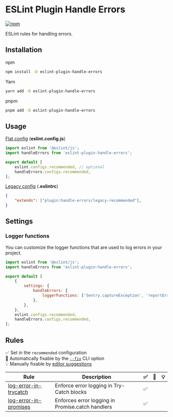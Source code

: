 # ESLint Plugin Handle Errors

[![npm](https://img.shields.io/npm/v/eslint-plugin-handle-errors)](https://www.npmjs.com/package/eslint-plugin-handle-errors)

ESLint rules for handling errors.

## Installation

npm

```bash
npm install -D eslint-plugin-handle-errors
```

Yarn

```bash
yarn add -D eslint-plugin-handle-errors
```

pnpm

```bash
pnpm add -D eslint-plugin-handle-errors
```

## Usage

[Flat config](https://eslint.org/docs/latest/use/configure/configuration-files-new)
(**eslint.config.js**)

```javascript
import eslint from '@eslint/js';
import handleErrors from 'eslint-plugin-handle-errors';

export default [
    eslint.configs.recommended, // optional
    handleErrors.configs.recommended,
];
```

[Legacy config](https://eslint.org/docs/latest/use/configure/configuration-files)
(**.eslintrc**)

```json
{
    "extends": ["plugin:handle-errors/legacy-recommended"],
}
```

## Settings

### Logger functions

You can customize the logger functions that are used to log errors in your project.

```js
import eslint from '@eslint/js';
import handleErrors from 'eslint-plugin-handle-errors';

export default [
    {
        settings: {
            handleErrors: {
                loggerFunctions: ['Sentry.captureException', 'reportError'],
            },
        },
    },
    eslint.configs.recommended,
    handleErrors.configs.recommended,
];
```

## Rules

✅ Set in the `recommended` configuration\
🔧 Automatically fixable by the [`--fix`](https://eslint.org/docs/latest/user-guide/command-line-interface#--fix)
CLI option\
💡 Manually fixable by
[editor suggestions](https://eslint.org/docs/latest/developer-guide/working-with-rules#providing-suggestions)

| Rule                                                                                                                       | Description                                      | ✅  | 🔧  | 💡  |
| -------------------------------------------------------------------------------------------------------------------------- | ------------------------------------------------ | :-: | :-: | :-: |
| [log-error-in-trycatch](https://github.com/Nodge/eslint-plugin-handle-errors/blob/main/src/rules/log-error-in-trycatch.ts) | Enforce error logging in Try-Catch blocks        | ✅  |     |     |
| [log-error-in-promises](https://github.com/Nodge/eslint-plugin-handle-errors/blob/main/src/rules/log-error-in-promises.ts) | Enforces error logging in Promise.catch handlers | ✅  |     |     |
